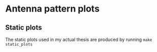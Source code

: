 # Antenna pattern plots

## Static plots

The static plots used in my actual thesis are produced by running `make static_plots`
